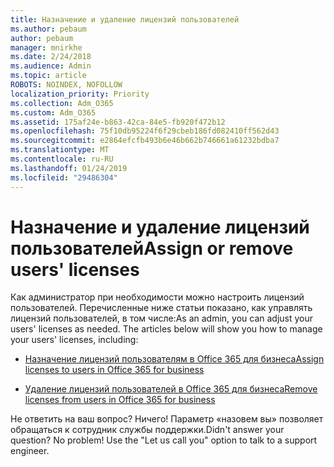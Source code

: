 ```yaml
---
title: Назначение и удаление лицензий пользователей
ms.author: pebaum
author: pebaum
manager: mnirkhe
ms.date: 2/24/2018
ms.audience: Admin
ms.topic: article
ROBOTS: NOINDEX, NOFOLLOW
localization_priority: Priority
ms.collection: Adm_O365
ms.custom: Adm_O365
ms.assetid: 175af24e-b863-42ca-84e5-fb920f472b12
ms.openlocfilehash: 75f10db95224f6f29cbeb186fd082410ff562d43
ms.sourcegitcommit: e2864efcfb493b6e46b662b746661a61232bdba7
ms.translationtype: MT
ms.contentlocale: ru-RU
ms.lasthandoff: 01/24/2019
ms.locfileid: "29486304"
---
```

# <a name="assign-or-remove-users-licenses"></a><span data-ttu-id="b276d-102">Назначение и удаление лицензий пользователей</span><span class="sxs-lookup"><span data-stu-id="b276d-102">Assign or remove users' licenses</span></span>

<span data-ttu-id="b276d-p101">Как администратор при необходимости можно настроить лицензий пользователей. Перечисленные ниже статьи показано, как управлять лицензий пользователей, в том числе:</span><span class="sxs-lookup"><span data-stu-id="b276d-p101">As an admin, you can adjust your users' licenses as needed. The articles below will show you how to manage your users' licenses, including:</span></span>
  
- [<span data-ttu-id="b276d-105">Назначение лицензий пользователям в Office 365 для бизнеса</span><span class="sxs-lookup"><span data-stu-id="b276d-105">Assign licenses to users in Office 365 for business</span></span>](https://support.office.com/en-us/article/997596b5-4173-4627-b915-36abac6786dc)
    
- [<span data-ttu-id="b276d-106">Удаление лицензий пользователей в Office 365 для бизнеса</span><span class="sxs-lookup"><span data-stu-id="b276d-106">Remove licenses from users in Office 365 for business</span></span>](https://support.office.com/article/9b497c85-d0a4-4735-80fa-d3565bc05bd1)
    
<span data-ttu-id="b276d-p102">Не ответить на ваш вопрос? Ничего! Параметр «назовем вы» позволяет обращаться к сотрудник службы поддержки.</span><span class="sxs-lookup"><span data-stu-id="b276d-p102">Didn't answer your question? No problem! Use the "Let us call you" option to talk to a support engineer.</span></span>
  


